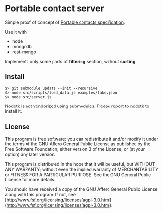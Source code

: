 # Portable contact server

Simple proof of concept of [Portable contacts specification](http://portablecontacts.net/draft-spec.html).

Use it with:

* node
* mongodb
* rest-mongo

Implements only some parts of **filtering** section, without **sorting**. 

## Install

    $> git submodule update --init --recursive
    $> node src/scripts/load_data.js examples/fake.json
    $> node src/server.js

Nodetk is not vendorized using submodules. Please report to [nodetk](https://github.com/AF83/nodetk) to install it.

## License

This program is free software: you can redistribute it and/or modify
it under the terms of the GNU Affero General Public License as published by
the Free Software Foundation, either version 3 of the License, or
(at your option) any later version.

This program is distributed in the hope that it will be useful,
but WITHOUT ANY WARRANTY; without even the implied warranty of
MERCHANTABILITY or FITNESS FOR A PARTICULAR PURPOSE.  See the
GNU General Public License for more details.

You should have received a copy of the GNU Affero General Public License
along with this program.  If not, see [http://www.fsf.org/licensing/licenses/agpl-3.0.html](http://www.fsf.org/licensing/licenses/agpl-3.0.html).
